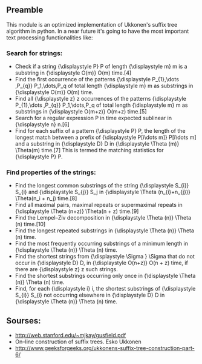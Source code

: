 ## Preamble

This module is an optimized implementation of Ukkonen's suffix tree algorithm in python. In a near future it's going to have the most important text processing functionalities like:

### Search for strings:
  - Check if a string {\displaystyle P} P of length {\displaystyle m} m is a substring in {\displaystyle O(m)} O(m) time.[4]  
  - Find the first occurrence of the patterns {\displaystyle P_{1},\dots ,P_{q}} P_1,\dots,P_q of total length {\displaystyle m} m as substrings in {\displaystyle O(m)} O(m) time.
  - Find all {\displaystyle z} z occurrences of the patterns {\displaystyle P_{1},\dots ,P_{q}} P_1,\dots,P_q of total length {\displaystyle m} m as substrings in {\displaystyle O(m+z)} O(m+z) time.[5]
  - Search for a regular expression P in time expected sublinear in {\displaystyle n} n.[6]
  - Find for each suffix of a pattern {\displaystyle P} P, the length of the longest match between a prefix of {\displaystyle P[i\dots m]} P[i\dots m] and a substring in {\displaystyle D} D in {\displaystyle \Theta (m)} \Theta(m) time.[7] This is termed the matching statistics for {\displaystyle P} P.
 
### Find properties of the strings:
  - Find the longest common substrings of the string {\displaystyle S_{i}} S_{i} and {\displaystyle S_{j}} S_j in {\displaystyle \Theta (n_{i}+n_{j})} \Theta(n_i + n_j) time.[8]
  - Find all maximal pairs, maximal repeats or supermaximal repeats in {\displaystyle \Theta (n+z)} \Theta(n + z) time.[9]
  - Find the Lempel–Ziv decomposition in {\displaystyle \Theta (n)} \Theta (n) time.[10]
  - Find the longest repeated substrings in {\displaystyle \Theta (n)} \Theta (n) time.
  - Find the most frequently occurring substrings of a minimum length in {\displaystyle \Theta (n)} \Theta (n) time.
  - Find the shortest strings from {\displaystyle \Sigma } \Sigma  that do not occur in {\displaystyle D} D, in {\displaystyle O(n+z)} O(n + z) time, if there are {\displaystyle z} z such strings.
  - Find the shortest substrings occurring only once in {\displaystyle \Theta (n)} \Theta (n) time.
  - Find, for each {\displaystyle i} i, the shortest substrings of {\displaystyle S_{i}} S_{i} not occurring elsewhere in {\displaystyle D} D in {\displaystyle \Theta (n)} \Theta (n) time.

## Sourses:

  - http://web.stanford.edu/~mjkay/gusfield.pdf
  - On–line construction of suffix trees. Esko Ukkonen
  - http://www.geeksforgeeks.org/ukkonens-suffix-tree-construction-part-6/ 
